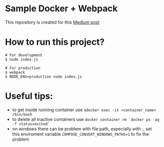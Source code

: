 # Sample Docker + Webpack

This repository is created for this [Medium post](https://medium.com/@andyccs/ae0e73243db4)

# How to run this project?

```Shell
# For development
$ node index.js

# For production
$ webpack
$ NODE_ENV=production node index.js
```

# Useful tips:
- to get inside running container use `$docker exec -it <container_name> /bin/bash`
- to delete all inactive containers use ``docker container rm `docker ps -aq -f status=exited` ``
- on windows there can be problem with file path, especially with :, set this enviroment variable `COMPOSE_CONVERT_WINDOWS_PATHS=1` to fix the problem
